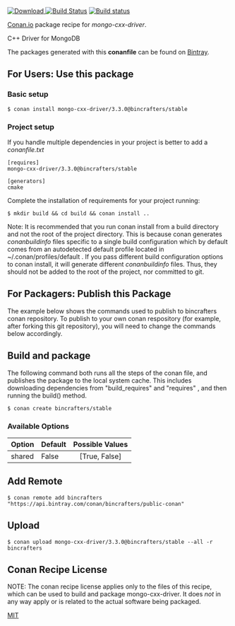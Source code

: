 [![Download](https://api.bintray.com/packages/bincrafters/public-conan/mongo-cxx-driver%3Abincrafters/images/download.svg) ](https://bintray.com/bincrafters/public-conan/mongo-cxx-driver%3Abincrafters/_latestVersion)
[![Build Status](https://travis-ci.org/bincrafters/conan-mongo-cxx-driver.svg?branch=stable%2F3.3.0)](https://travis-ci.org/bincrafters/conan-mongo-cxx-driver)
[![Build status](https://ci.appveyor.com/api/projects/status/github/bincrafters/conan-mongo-cxx-driver?branch=stable%2F3.3.0&svg=true)](https://ci.appveyor.com/project/bincrafters/conan-mongo-cxx-driver)

[Conan.io](https://conan.io) package recipe for *mongo-cxx-driver*.

C++ Driver for MongoDB

The packages generated with this **conanfile** can be found on [Bintray](https://bintray.com/bincrafters/public-conan/mongo-cxx-driver%3Abincrafters).

## For Users: Use this package

### Basic setup

    $ conan install mongo-cxx-driver/3.3.0@bincrafters/stable

### Project setup

If you handle multiple dependencies in your project is better to add a *conanfile.txt*

    [requires]
    mongo-cxx-driver/3.3.0@bincrafters/stable

    [generators]
    cmake

Complete the installation of requirements for your project running:

    $ mkdir build && cd build && conan install ..

Note: It is recommended that you run conan install from a build directory and not the root of the project directory.  This is because conan generates *conanbuildinfo* files specific to a single build configuration which by default comes from an autodetected default profile located in ~/.conan/profiles/default .  If you pass different build configuration options to conan install, it will generate different *conanbuildinfo* files.  Thus, they should not be added to the root of the project, nor committed to git.

## For Packagers: Publish this Package

The example below shows the commands used to publish to bincrafters conan repository. To publish to your own conan respository (for example, after forking this git repository), you will need to change the commands below accordingly.

## Build and package

The following command both runs all the steps of the conan file, and publishes the package to the local system cache.  This includes downloading dependencies from "build_requires" and "requires" , and then running the build() method.

    $ conan create bincrafters/stable


### Available Options
| Option        | Default | Possible Values  |
| ------------- |:----------------- |:------------:|
| shared      | False |  [True, False] |

## Add Remote

    $ conan remote add bincrafters "https://api.bintray.com/conan/bincrafters/public-conan"

## Upload

    $ conan upload mongo-cxx-driver/3.3.0@bincrafters/stable --all -r bincrafters


## Conan Recipe License

NOTE: The conan recipe license applies only to the files of this recipe, which can be used to build and package mongo-cxx-driver.
It does *not* in any way apply or is related to the actual software being packaged.

[MIT](git@github.com:bincrafters/conan-mongo-cxx-driver.git/blob/stable/3.2.0/LICENSE)

